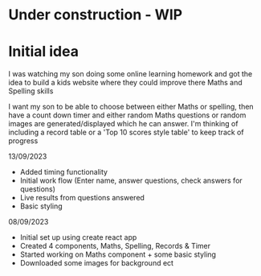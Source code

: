 # Under construction - WIP

# Initial idea

I was watching my son doing some online learning homework and got the idea to build a kids website where they could improve there Maths and Spelling skills

I want my son to be able to choose between either Maths or spelling, then have a count down timer and either random Maths questions or random images are generated/displayed which he can answer. I'm thinking of including a record table or a 'Top 10 scores style table' to keep track of progress

13/09/2023

- Added timing functionality
- Initial work flow (Enter name, answer questions, check answers for questions)
- Live results from questions answered
- Basic styling

08/09/2023

- Initial set up using create react app
- Created 4 components, Maths, Spelling, Records & Timer
- Started working on Maths component + some basic styling
- Downloaded some images for background ect
